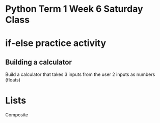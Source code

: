 # Python Term 1 Week 6 Saturday Class

# if-else practice activity

## Building a calculator
Build a calculator that takes 3 inputs from the user
2 inputs as numbers (floats)

# Lists
Composite